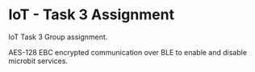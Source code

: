 # IoT - Task 3 Assignment

IoT Task 3 Group assignment.

AES-128 EBC encrypted communication over BLE to enable and disable microbit services.
